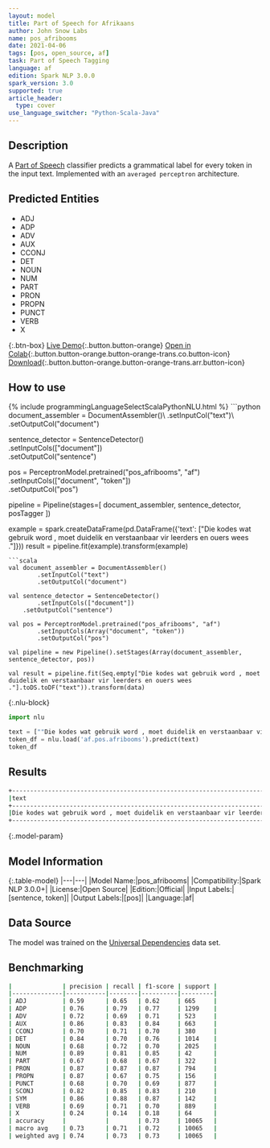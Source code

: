 ```yaml
---
layout: model
title: Part of Speech for Afrikaans
author: John Snow Labs
name: pos_afribooms
date: 2021-04-06
tags: [pos, open_source, af]
task: Part of Speech Tagging
language: af
edition: Spark NLP 3.0.0
spark_version: 3.0
supported: true
article_header:
  type: cover
use_language_switcher: "Python-Scala-Java"
---
```


## Description

A [Part of Speech](https://en.wikipedia.org/wiki/Part_of_speech) classifier predicts a grammatical label for every token in the input text. Implemented with an `averaged perceptron` architecture.

## Predicted Entities

- ADJ
- ADP
- ADV
- AUX
- CCONJ
- DET
- NOUN
- NUM
- PART
- PRON
- PROPN
- PUNCT
- VERB
- X

{:.btn-box}
[Live Demo](https://demo.johnsnowlabs.com/public/GRAMMAR_EN/){:.button.button-orange}
[Open in Colab](https://colab.research.google.com/github/JohnSnowLabs/spark-nlp-workshop/blob/master/tutorials/streamlit_notebooks/GRAMMAR_EN.ipynb){:.button.button-orange.button-orange-trans.co.button-icon}
[Download](https://s3.amazonaws.com/auxdata.johnsnowlabs.com/public/models/pos_afribooms_af_3.0.0_3.0_1617749039095.zip){:.button.button-orange.button-orange-trans.arr.button-icon}

## How to use



<div class="tabs-box" markdown="1">
{% include programmingLanguageSelectScalaPythonNLU.html %}
```python
document_assembler = DocumentAssembler()\
  .setInputCol("text")\
  .setOutputCol("document")

sentence_detector = SentenceDetector()\
  .setInputCols(["document"])\
  .setOutputCol("sentence")

pos = PerceptronModel.pretrained("pos_afribooms", "af")\
  .setInputCols(["document", "token"])\
  .setOutputCol("pos")

pipeline = Pipeline(stages=[
  document_assembler,
  sentence_detector,
  posTagger
])

example = spark.createDataFrame(pd.DataFrame({'text': ["Die kodes wat gebruik word , moet duidelik en verstaanbaar vir leerders en ouers wees ."]}))
result = pipeline.fit(example).transform(example)
```
```scala
val document_assembler = DocumentAssembler()
        .setInputCol("text")
        .setOutputCol("document")

val sentence_detector = SentenceDetector()
        .setInputCols(["document"])
	.setOutputCol("sentence")

val pos = PerceptronModel.pretrained("pos_afribooms", "af")
        .setInputCols(Array("document", "token"))
        .setOutputCol("pos")

val pipeline = new Pipeline().setStages(Array(document_assembler, sentence_detector, pos))

val result = pipeline.fit(Seq.empty["Die kodes wat gebruik word , moet duidelik en verstaanbaar vir leerders en ouers wees ."].toDS.toDF("text")).transform(data)
```

{:.nlu-block}
```python
import nlu

text = [""Die kodes wat gebruik word , moet duidelik en verstaanbaar vir leerders en ouers wees .""]
token_df = nlu.load('af.pos.afribooms').predict(text)
token_df
```
</div>

## Results

```bash
+---------------------------------------------------------------------------------------+---------------------------------------------------------------------------------------------+
|text                                                                                   |result                                                                                       |
+---------------------------------------------------------------------------------------+---------------------------------------------------------------------------------------------+
|Die kodes wat gebruik word , moet duidelik en verstaanbaar vir leerders en ouers wees .|[DET, NOUN, PRON, VERB, AUX, PUNCT, AUX, ADJ, CCONJ, ADJ, ADP, NOUN, CCONJ, NOUN, AUX, PUNCT]|
+---------------------------------------------------------------------------------------+---------------------------------------------------------------------------------------------+
```

{:.model-param}
## Model Information

{:.table-model}
|---|---|
|Model Name:|pos_afribooms|
|Compatibility:|Spark NLP 3.0.0+|
|License:|Open Source|
|Edition:|Official|
|Input Labels:|[sentence, token]|
|Output Labels:|[pos]|
|Language:|af|

## Data Source

The model was trained on the [Universal Dependencies](https://www.universaldependencies.org) data set.

## Benchmarking

```bash
|              | precision | recall | f1-score | support |
|--------------|-----------|--------|----------|---------|
| ADJ          | 0.59      | 0.65   | 0.62     | 665     |
| ADP          | 0.76      | 0.79   | 0.77     | 1299    |
| ADV          | 0.72      | 0.69   | 0.71     | 523     |
| AUX          | 0.86      | 0.83   | 0.84     | 663     |
| CCONJ        | 0.70      | 0.71   | 0.70     | 380     |
| DET          | 0.84      | 0.70   | 0.76     | 1014    |
| NOUN         | 0.68      | 0.72   | 0.70     | 2025    |
| NUM          | 0.89      | 0.81   | 0.85     | 42      |
| PART         | 0.67      | 0.68   | 0.67     | 322     |
| PRON         | 0.87      | 0.87   | 0.87     | 794     |
| PROPN        | 0.87      | 0.67   | 0.75     | 156     |
| PUNCT        | 0.68      | 0.70   | 0.69     | 877     |
| SCONJ        | 0.82      | 0.85   | 0.83     | 210     |
| SYM          | 0.86      | 0.88   | 0.87     | 142     |
| VERB         | 0.69      | 0.71   | 0.70     | 889     |
| X            | 0.24      | 0.14   | 0.18     | 64      |
| accuracy     |           |        | 0.73     | 10065   |
| macro avg    | 0.73      | 0.71   | 0.72     | 10065   |
| weighted avg | 0.74      | 0.73   | 0.73     | 10065   |
```